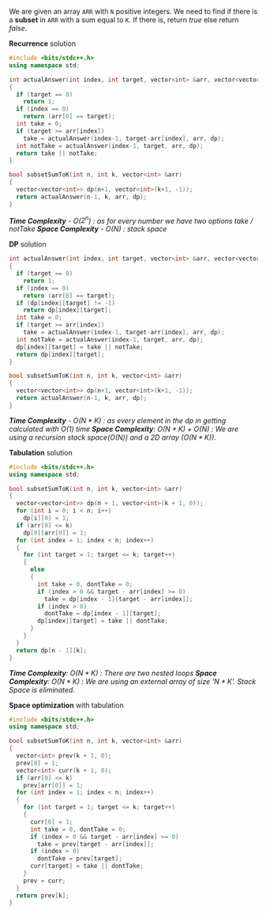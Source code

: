 We are given an array `ARR` with `N` positive integers. We need to find if there is a **subset** in `ARR` with a sum equal to `K`. If there is, return *true* else return *false*.


**Recurrence** solution
```cpp
#include <bits/stdc++.h>
using namespace std;

int actualAnswer(int index, int target, vector<int> &arr, vector<vector<int>> &dp)
{
  if (target == 0)
    return 1;
  if (index == 0)
    return (arr[0] == target);
  int take = 0;
  if (target >= arr[index])
    take = actualAnswer(index-1, target-arr[index], arr, dp);
  int notTake = actualAnswer(index-1, target, arr, dp);
  return take || notTake;
}

bool subsetSumToK(int n, int k, vector<int> &arr)
{
  vector<vector<int>> dp(n+1, vector<int>(k+1, -1));
  return actualAnswer(n-1, k, arr, dp);
}
```
***Time Complexity** - O($2^n$) : as for every number we have two options take / notTake*
***Space Complexity** - O($N$) : stack space*



**DP** solution
```cpp
int actualAnswer(int index, int target, vector<int> &arr, vector<vector<int>> &dp)
{
  if (target == 0)
    return 1;
  if (index == 0)
    return (arr[0] == target);
  if (dp[index][target] != -1)
    return dp[index][target];
  int take = 0;
  if (target >= arr[index])
    take = actualAnswer(index-1, target-arr[index], arr, dp);
  int notTake = actualAnswer(index-1, target, arr, dp);
  dp[index][target] = take || notTake;
  return dp[index][target];
}

bool subsetSumToK(int n, int k, vector<int> &arr)
{
  vector<vector<int>> dp(n+1, vector<int>(k+1, -1));
  return actualAnswer(n-1, k, arr, dp);
}
```
***Time Complexity** - O($N * K$) : as every element in the dp in getting calculated with O(1) time*
***Space Complexity**: O($N * K$) + O($N$) : We are using a recursion stack space(O(N)) and a 2D array (O($N * K$)).*




**Tabulation** solution
```cpp
#include <bits/stdc++.h>
using namespace std;

bool subsetSumToK(int n, int k, vector<int> &arr)
{
  vector<vector<int>> dp(n + 1, vector<int>(k + 1, 0));
  for (int i = 0; i < n; i++)
    dp[i][0] = 1;
  if (arr[0] <= k)
    dp[0][arr[0]] = 1;
  for (int index = 1; index < n; index++)
  {
    for (int target = 1; target <= k; target++)
    {
      else
      {
        int take = 0, dontTake = 0;
        if (index > 0 && target - arr[index] >= 0)
          take = dp[index - 1][target - arr[index]];
        if (index > 0)
          dontTake = dp[index - 1][target];
        dp[index][target] = take || dontTake;
      }
    }
  }
  return dp[n - 1][k];
}
```
***Time Complexity**: O($N * K$) : There are two nested loops
**Space Complexity**: O($N * K$) : We are using an external array of size ‘$N * K$’. Stack Space is eliminated.*



**Space optimization** with tabulation
```cpp
#include <bits/stdc++.h>
using namespace std;

bool subsetSumToK(int n, int k, vector<int> &arr)
{
  vector<int> prev(k + 1, 0);
  prev[0] = 1;
  vector<int> curr(k + 1, 0);
  if (arr[0] <= k)
    prev[arr[0]] = 1;
  for (int index = 1; index < n; index++)
  {
    for (int target = 1; target <= k; target++)
    {
      curr[0] = 1;
      int take = 0, dontTake = 0;
      if (index > 0 && target - arr[index] >= 0)
        take = prev[target - arr[index]];
      if (index > 0)
        dontTake = prev[target];
      curr[target] = take || dontTake;
    }
    prev = curr;
  }
  return prev[k];
}
```